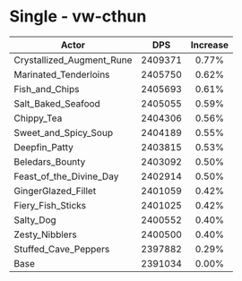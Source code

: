 # Single - vw-cthun
| Actor | DPS | Increase |
|---|:---:|:---:|
|Crystallized_Augment_Rune|2409371|0.77%|
|Marinated_Tenderloins|2405750|0.62%|
|Fish_and_Chips|2405693|0.61%|
|Salt_Baked_Seafood|2405055|0.59%|
|Chippy_Tea|2404306|0.56%|
|Sweet_and_Spicy_Soup|2404189|0.55%|
|Deepfin_Patty|2403815|0.53%|
|Beledars_Bounty|2403092|0.50%|
|Feast_of_the_Divine_Day|2402914|0.50%|
|GingerGlazed_Fillet|2401059|0.42%|
|Fiery_Fish_Sticks|2401025|0.42%|
|Salty_Dog|2400552|0.40%|
|Zesty_Nibblers|2400500|0.40%|
|Stuffed_Cave_Peppers|2397882|0.29%|
|Base|2391034|0.00%|

